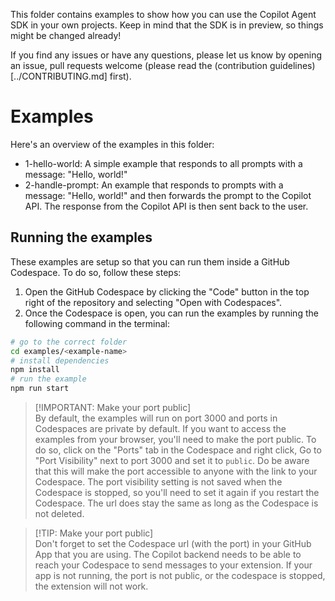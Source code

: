 This folder contains examples to show how you can use the Copilot Agent SDK in your own projects.
Keep in mind that the SDK is in preview, so things might be changed already!

If you find any issues or have any questions, please let us know by opening an issue, pull requests welcome (please read the (contribution guidelines)[../CONTRIBUTING.md] first).

# Examples
Here's an overview of the examples in this folder:
- 1-hello-world: A simple example that responds to all prompts with a message: "Hello, world!"
- 2-handle-prompt: An example that responds to prompts with a message: "Hello, world!" and then forwards the prompt to the Copilot API. The response from the Copilot API is then sent back to the user.

## Running the examples
These examples are setup so that you can run them inside a GitHub Codespace. To do so, follow these steps:
1. Open the GitHub Codespace by clicking the "Code" button in the top right of the repository and selecting "Open with Codespaces".
2. Once the Codespace is open, you can run the examples by running the following command in the terminal:
```sh
# go to the correct folder
cd examples/<example-name>
# install dependencies
npm install
# run the example
npm run start
```

> [!IMPORTANT: Make your port public]  
> By default, the examples will run on port 3000 and ports in Codespaces are private by default. If you want to access the examples from your browser, you'll need to make the port public. To do so, click on the "Ports" tab in the Codespace and right click, Go to "Port Visibility" next to port 3000 and set it to `public`. Do be aware that this will make the port accessible to anyone with the link to your Codespace. The port visibility setting is not saved when the Codespace is stopped, so you'll need to set it again if you restart the Codespace. The url does stay the same as long as the Codespace is not deleted.

> [!TIP: Make your port public]  
> Don't forget to set the Codespace url (with the port) in your GitHub App that you are using. The Copilot backend needs to be able to reach your Codespace to send messages to your extension. If your app is not running, the port is not public, or the codespace is stopped, the extension will not work.